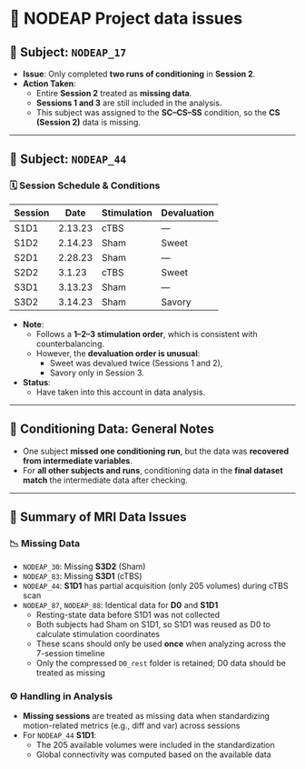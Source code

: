 # 🧠 NODEAP Project data issues

## 📌 Subject: `NODEAP_17`
- **Issue**: Only completed **two runs of conditioning** in **Session 2**.
- **Action Taken**:
  - Entire **Session 2** treated as **missing data**.
  - **Sessions 1 and 3** are still included in the analysis.
  - This subject was assigned to the **SC–CS–SS** condition, so the **CS (Session 2)** data is missing.

---

## 📌 Subject: `NODEAP_44`

### 🗓️ Session Schedule & Conditions

| Session | Date       | Stimulation | Devaluation       |
|---------|------------|-------------|-------------------|
| S1D1    | 2.13.23    | cTBS        | —                 |
| S1D2    | 2.14.23    | Sham        | Sweet             |
| S2D1    | 2.28.23    | Sham        | —                 |
| S2D2    | 3.1.23     | cTBS        | Sweet             |
| S3D1    | 3.13.23    | Sham        | —                 |
| S3D2    | 3.14.23    | Sham        | Savory            |

- **Note**:
  - Follows a **1–2–3 stimulation order**, which is consistent with counterbalancing.
  - However, the **devaluation order is unusual**:
    - Sweet was devalued twice (Sessions 1 and 2),
    - Savory only in Session 3.
- **Status**:
  - Have taken into this account in data analysis.

---

## 🧪 Conditioning Data: General Notes

- One subject **missed one conditioning run**, but the data was **recovered from intermediate variables**.
- For **all other subjects and runs**, conditioning data in the **final dataset match** the intermediate data after checking.

---

## 🧲 Summary of MRI Data Issues

### 📉 Missing Data

- `NODEAP_30`: Missing **S3D2** (Sham)
- `NODEAP_83`: Missing **S3D1** (cTBS)
- `NODEAP_44`: **S1D1** has partial acquisition (only 205 volumes) during cTBS scan
- `NODEAP_87`, `NODEAP_88`: Identical data for **D0** and **S1D1**
  - Resting-state data before S1D1 was not collected
  - Both subjects had Sham on S1D1, so S1D1 was reused as D0 to calculate stimulation coordinates
  - These scans should only be used **once** when analyzing across the 7-session timeline
  - Only the compressed `D0_rest` folder is retained; D0 data should be treated as missing

### ⚙️ Handling in Analysis

- **Missing sessions** are treated as missing data when standardizing motion-related metrics (e.g., diff and var) across sessions
- For `NODEAP_44` **S1D1**:
  - The 205 available volumes were included in the standardization
  - Global connectivity was computed based on the available data

